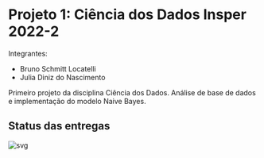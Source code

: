 # Projeto 1: Ciência dos Dados Insper 2022-2

Integrantes:
- Bruno Schmitt Locatelli
- Julia Diniz do Nascimento

Primeiro projeto da disciplina Ciência dos Dados.
Análise de base de dados e implementação do modelo Naive Bayes.

## Status das entregas
![svg](http://3.142.157.80/webhook2/cdados/test/svg/insper-classroom/22-2a-cd-p1-grupo_brunosl2)


